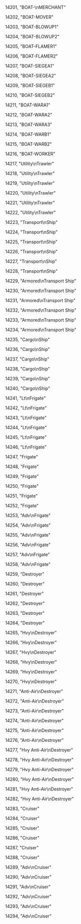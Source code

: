 ﻿14201, "BOAT-\nMERCHANT"

14202, "BOAT-MOVER"

14203, "BOAT-BLOWUP1"

14204, "BOAT-BLOWUP2"

14205, "BOAT-FLAMER1"

14206, "BOAT-FLAMER2"

14207, "BOAT-SIEGEA1"

14208, "BOAT-SIEGEA2"

14209, "BOAT-SIEGEB1"

14210, "BOAT-SIEGEB2"

14211, "BOAT-WARA1"

14212, "BOAT-WARA2"

14213, "BOAT-WARA3"

14214, "BOAT-WARB1"

14215, "BOAT-WARB2"

14216, "BOAT-WORKER"

14217, "Utility\nTrawler"

14218, "Utility\nTrawler"

14219, "Utility\nTrawler"

14220, "Utility\nTrawler"

14221, "Utility\nTrawler"

14222, "Utility\nTrawler"

14223, "Transport\nShip"

14224, "Transport\nShip"

14225, "Transport\nShip"

14226, "Transport\nShip"

14227, "Transport\nShip"

14228, "Transport\nShip"

14229, "Armored\nTransport Ship"

14230, "Armored\nTransport Ship"

14231, "Armored\nTransport Ship"

14232, "Armored\nTransport Ship"

14233, "Armored\nTransport Ship"

14234, "Armored\nTransport Ship"

14235, "Cargo\nShip"

14236, "Cargo\nShip"

14237, "Cargo\nShip"

14238, "Cargo\nShip"

14239, "Cargo\nShip"

14240, "Cargo\nShip"

14241, "Lt\nFrigate"

14242, "Lt\nFrigate"

14243, "Lt\nFrigate"

14244, "Lt\nFrigate"

14245, "Lt\nFrigate"

14246, "Lt\nFrigate"

14247, "Frigate"

14248, "Frigate"

14249, "Frigate"

14250, "Frigate"

14251, "Frigate"

14252, "Frigate"

14253, "Adv\nFrigate"

14254, "Adv\nFrigate"

14255, "Adv\nFrigate"

14256, "Adv\nFrigate"

14257, "Adv\nFrigate"

14258, "Adv\nFrigate"

14259, "Destroyer"

14260, "Destroyer"

14261, "Destroyer"

14262, "Destroyer"

14263, "Destroyer"

14264, "Destroyer"

14265, "Hvy\nDestroyer"

14266, "Hvy\nDestroyer"

14267, "Hvy\nDestroyer"

14268, "Hvy\nDestroyer"

14269, "Hvy\nDestroyer"

14270, "Hvy\nDestroyer"

14271, "Anti-Air\nDestroyer"

14272, "Anti-Air\nDestroyer"

14273, "Anti-Air\nDestroyer"

14274, "Anti-Air\nDestroyer"

14275, "Anti-Air\nDestroyer"

14276, "Anti-Air\nDestroyer"

14277, "Hvy Anti-Air\nDestroyer"

14278, "Hvy Anti-Air\nDestroyer"

14279, "Hvy Anti-Air\nDestroyer"

14280, "Hvy Anti-Air\nDestroyer"

14281, "Hvy Anti-Air\nDestroyer"

14282, "Hvy Anti-Air\nDestroyer"

14283, "Cruiser"

14284, "Cruiser"

14285, "Cruiser"

14286, "Cruiser"

14287, "Cruiser"

14288, "Cruiser"

14289, "Adv\nCruiser"

14290, "Adv\nCruiser"

14291, "Adv\nCruiser"

14292, "Adv\nCruiser"

14293, "Adv\nCruiser"

14294, "Adv\nCruiser"

